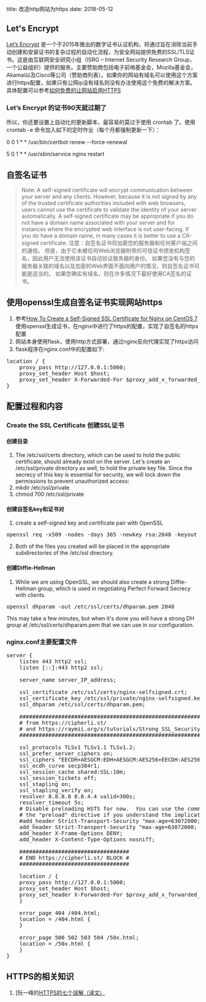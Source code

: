 title: 改造http网站为https
date: 2018-05-12

## Let's Encrypt
[Let’s Encrypt](https://letsencrypt.org/) 是一个于2015年推出的数字证书认证机构，将通过旨在消除当前手动创建和安装证书的复杂过程的自动化流程，为安全网站提供免费的SSL/TLS证书。这是由互联网安全研究小组（ISRG – Internet Security Research Group，一个公益组织）提供的服务。主要赞助商包括电子前哨基金会，Mozilla基金会，Akamai以及Cisco等公司（赞助商列表）。如果你的网站有域名可以使用这个方案进行https配置，如果只有公网ip没有域名则没有办法使用这个免费的解决方案。具体配置可以参考[如何免费的让网站启用HTTPS](https://coolshell.cn/articles/18094.html) 

### Let’s Encrypt 的证书90天就过期了

所以，你还要设置上自动化的更新脚本，最容易的莫过于使用 crontab 了。使用 crontab -e 命令加入如下的定时作业（每个月都强制更新一下）：


0 0 1 * * /usr/bin/certbot renew --force-renewal

5 0 1 * * /usr/sbin/service nginx restart


## 自签名证书
> Note: A self-signed certificate will encrypt communication between your server and any clients. However, because it is not signed by any of the trusted certificate authorities included with web browsers, users cannot use the certificate to validate the identity of your server automatically.
> A self-signed certificate may be appropriate if you do not have a domain name associated with your server and for instances where the encrypted web interface is not user-facing. If you do have a domain name, in many cases it is better to use a CA-signed certificate. 
> 注意：自签名证书将加密您的服务器和任何客户端之间的通信。 但是，由于它未被任何Web浏览器附带的可信证书颁发机构签名，因此用户无法使用该证书自动验证服务器的身份。
> 如果您没有与您的服务器关联的域名以及加密的Web界面不面向用户的情况，则自签名证书可能是适当的。 如果您确实有域名，则在许多情况下最好使用CA签名的证书。

## 使用openssl生成自签名证书实现网站https
1. 参考[How To Create a Self-Signed SSL Certificate for Nginx on CentOS 7](https://www.digitalocean.com/community/tutorials/how-to-create-a-self-signed-ssl-certificate-for-nginx-on-centos-7)使用openssl生成证书，在nginx中进行了https的配置，实现了自签名的https配置
2. 网站本身使用flask，使用http方式部署，通过nginx反向代理实现了https访问
3. flask程序在nginx.conf中的配置如下:

<pre>
location / {
    proxy_pass http://127.0.0.1:5000;
    proxy_set_header Host $host;
    proxy_set_header X-Forwarded-For $proxy_add_x_forwarded_for;
}
</pre>

## 配置过程和内容

### Create the SSL Certificate 创建SSL证书

#### 创建目录

1. The /etc/ssl/certs directory, which can be used to hold the public certificate, should already exist on the server. Let's create an /etc/ssl/private directory as well, to hold the private key file. Since the secrecy of this key is essential for security, we will lock down the permissions to prevent unauthorized access:
2. mkdir /etc/ssl/private
3. chmod 700 /etc/ssl/private

#### 创建自签名key和证书对

1. create a self-signed key and certificate pair with OpenSSL
<pre>openssl req -x509 -nodes -days 365 -newkey rsa:2048 -keyout /etc/ssl/private/nginx-selfsigned.key -out /etc/ssl/certs/nginx-selfsigned.crt</pre>
2. Both of the files you created will be placed in the appropriate subdirectories of the /etc/ssl directory.

#### 创建Diffie-Hellman

1. While we are using OpenSSL, we should also create a strong Diffie-Hellman group, which is used in negotiating Perfect Forward Secrecy with clients.
<pre>openssl dhparam -out /etc/ssl/certs/dhparam.pem 2048</pre>
This may take a few minutes, but when it's done you will have a strong DH group at /etc/ssl/certs/dhparam.pem that we can use in our configuration.

### nginx.conf主要配置文件

<pre>
server {
    listen 443 http2 ssl;
    listen [::]:443 http2 ssl;

    server_name server_IP_address;

    ssl_certificate /etc/ssl/certs/nginx-selfsigned.crt;
    ssl_certificate_key /etc/ssl/private/nginx-selfsigned.key;
    ssl_dhparam /etc/ssl/certs/dhparam.pem;

    ########################################################################
    # from https://cipherli.st/                                            #
    # and https://raymii.org/s/tutorials/Strong_SSL_Security_On_nginx.html #
    ########################################################################

    ssl_protocols TLSv1 TLSv1.1 TLSv1.2;
    ssl_prefer_server_ciphers on;
    ssl_ciphers "EECDH+AESGCM:EDH+AESGCM:AES256+EECDH:AES256+EDH";
    ssl_ecdh_curve secp384r1;
    ssl_session_cache shared:SSL:10m;
    ssl_session_tickets off;
    ssl_stapling on;
    ssl_stapling_verify on;
    resolver 8.8.8.8 8.8.4.4 valid=300s;
    resolver_timeout 5s;
    # Disable preloading HSTS for now.  You can use the commented out header line that includes
    # the "preload" directive if you understand the implications.
    #add_header Strict-Transport-Security "max-age=63072000; includeSubdomains; preload";
    add_header Strict-Transport-Security "max-age=63072000; includeSubdomains";
    add_header X-Frame-Options DENY;
    add_header X-Content-Type-Options nosniff;

    ##################################
    # END https://cipherli.st/ BLOCK #
    ##################################
	
    location / {
    proxy_pass http://127.0.0.1:5000;
    proxy_set_header Host $host;
    proxy_set_header X-Forwarded-For $proxy_add_x_forwarded_for;
    }

    error_page 404 /404.html;
    location = /404.html {
    }

    error_page 500 502 503 504 /50x.html;
    location = /50x.html {
    }
}
</pre>


## HTTPS的相关知识

1. [阮一峰的[HTTPS的七个误解（译文）](http://www.ruanyifeng.com/blog/2011/02/seven_myths_about_https.html)
